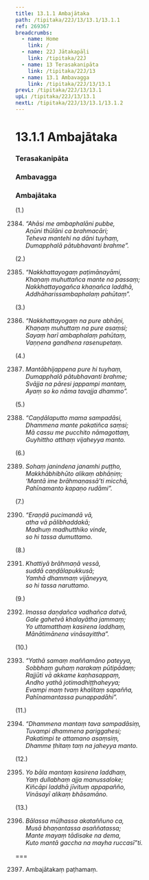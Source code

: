 ```yaml
---
title: 13.1.1 Ambajātaka
path: /tipitaka/22J/13/13.1/13.1.1
ref: 269367
breadcrumbs:
  - name: Home
    link: /
  - name: 22J Jātakapāḷi
    link: /tipitaka/22J
  - name: 13 Terasakanipāta
    link: /tipitaka/22J/13
  - name: 13.1 Ambavagga
    link: /tipitaka/22J/13/13.1
prevL: /tipitaka/22J/13/13.1
upL: /tipitaka/22J/13/13.1
nextL: /tipitaka/22J/13/13.1/13.1.2
---
```


# 13.1.1 Ambajātaka

### Terasakanipāta

### Ambavagga

### Ambajātaka

(1.)

2384. _“Ahāsi me ambaphalāni pubbe,_  
_Aṇūni thūlāni ca brahmacāri;_  
_Teheva mantehi na dāni tuyhaṃ,_  
_Dumapphalā pātubhavanti brahme”._  


(2.)

2385. _“Nakkhattayogaṃ paṭimānayāmi,_  
_Khaṇaṃ muhuttañca mante na passaṃ;_  
_Nakkhattayogañca khaṇañca laddhā,_  
_Addhāharissambaphalaṃ pahūtaṃ”._  


(3.)

2386. _“Nakkhattayogaṃ na pure abhāṇi,_  
_Khaṇaṃ muhuttaṃ na pure asaṃsi;_  
_Sayaṃ harī ambaphalaṃ pahūtaṃ,_  
_Vaṇṇena gandhena rasenupetaṃ._  


(4.)

2387. _Mantābhijappena pure hi tuyhaṃ,_  
_Dumapphalā pātubhavanti brahme;_  
_Svājja na pāresi jappampi mantaṃ,_  
_Ayaṃ so ko nāma tavajja dhammo”._  


(5.)

2388. _“Caṇḍālaputto mama sampadāsi,_  
_Dhammena mante pakatiñca saṃsi;_  
_Mā cassu me pucchito nāmagottaṃ,_  
_Guyhittho atthaṃ vijaheyya manto._  


(6.)

2389. _Sohaṃ janindena janamhi puṭṭho,_  
_Makkhābhibhūto alikaṃ abhāṇiṃ;_  
_‘Mantā ime brāhmaṇassā’ti micchā,_  
_Pahīnamanto kapaṇo rudāmi”._  


(7.)

2390. _“Eraṇḍā pucimandā vā,_  
_atha vā pālibhaddakā;_  
_Madhuṃ madhutthiko vinde,_  
_so hi tassa dumuttamo._  


(8.)

2391. _Khattiyā brāhmaṇā vessā,_  
_suddā caṇḍālapukkusā;_  
_Yamhā dhammaṃ vijāneyya,_  
_so hi tassa naruttamo._  


(9.)

2392. _Imassa daṇḍañca vadhañca datvā,_  
_Gale gahetvā khalayātha jammaṃ;_  
_Yo uttamatthaṃ kasirena laddhaṃ,_  
_Mānātimānena vināsayittha”._  


(10.)

2393. _“Yathā samaṃ maññamāno pateyya,_  
_Sobbhaṃ guhaṃ narakaṃ pūtipādaṃ;_  
_Rajjūti vā akkame kaṇhasappaṃ,_  
_Andho yathā jotimadhiṭṭhaheyya;_  
_Evampi maṃ tvaṃ khalitaṃ sapañña,_  
_Pahīnamantassa punappadāhi”._  


(11.)

2394. _“Dhammena mantaṃ tava sampadāsiṃ,_  
_Tuvampi dhammena pariggahesi;_  
_Pakatimpi te attamano asaṃsiṃ,_  
_Dhamme ṭhitaṃ taṃ na jaheyya manto._  


(12.)

2395. _Yo bāla mantaṃ kasirena laddhaṃ,_  
_Yaṃ dullabhaṃ ajja manussaloke;_  
_Kiñcāpi laddhā jīvituṃ appapañño,_  
_Vināsayī alikaṃ bhāsamāno._  


(13.)

2396. _Bālassa mūḷhassa akataññuno ca,_  
_Musā bhaṇantassa asaññatassa;_  
_Mante mayaṃ tādisake na dema,_  
_Kuto mantā gaccha na mayha ruccasī”ti._  


===

2397. Ambajātakaṃ paṭhamaṃ.




